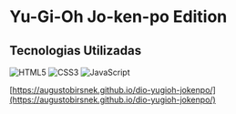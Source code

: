 # Yu-Gi-Oh Jo-ken-po Edition

## Tecnologias Utilizadas
![HTML5](https://img.shields.io/badge/HTML5-E34F26?style=for-the-badge&logo=html5&logoColor=white)
![CSS3](https://img.shields.io/badge/CSS3-1572B6?style=for-the-badge&logo=css3&logoColor=white)
![JavaScript](https://img.shields.io/badge/JavaScript-F7DF1E?style=for-the-badge&logo=javascript&logoColor=black)

[https://augustobirsnek.github.io/dio-yugioh-jokenpo/](https://augustobirsnek.github.io/dio-yugioh-jokenpo/)

